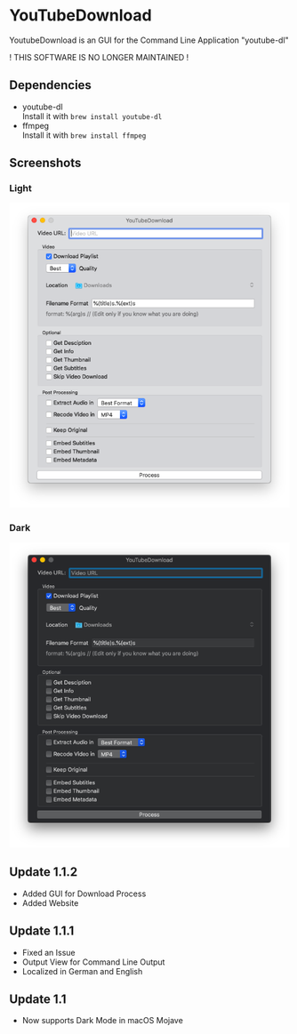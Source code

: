 #  YouTubeDownload

YoutubeDownload is an GUI for the Command Line Application "youtube-dl"

! THIS SOFTWARE IS NO LONGER MAINTAINED !

## Dependencies
- youtube-dl <br>
Install it with `brew install youtube-dl`
- ffmpeg <br>
Install it with `brew install ffmpeg`

## Screenshots

### Light
![Screenshot of the App](screenshot.png)
### Dark
![Screenshot of the App in Dark Mode](screenshotdark.png)

## Update 1.1.2
- Added GUI for Download Process
- Added Website

## Update 1.1.1
- Fixed an Issue
- Output View for Command Line Output
- Localized in German and English

## Update 1.1
- Now supports Dark Mode in macOS Mojave
